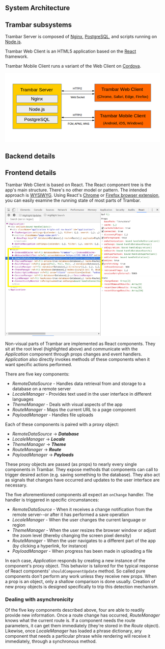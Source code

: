 System Architecture
-------------------

## Trambar subsystems

Trambar Server is composed of [Nginx](https://www.nginx.com/),
[PostgreSQL](https://www.postgresql.org/), and scripts running on
[Node.js](https://nodejs.org/en/).

Trambar Web Client is an HTML5 application based on the
[React](https://reactjs.org/) framework.

Trambar Mobile Client runs a variant of the Web Client on
[Cordova](https://cordova.apache.org/).

![diagram](img/architecture-basic-diagram.png)

## Backend details

## Frontend details

Trambar Web Client is based on React. The React component tree is the app's
main structure. There's no other model or pattern. The intended approach is
[WYSIWYG](https://en.wikipedia.org/wiki/WYSIWYG). Using React's
[Chrome](https://chrome.google.com/webstore/detail/react-developer-tools/fmkadmapgofadopljbjfkapdkoienihi?hl=en) or
[Firefox browser extension](https://addons.mozilla.org/en-US/firefox/addon/react-devtools/),
you can easily examine the running state of most parts of Trambar.

![React component tree](img/component-tree.png)

Non-visual parts of Trambar are implemented as React components. They sit at
the root level (highlighted above) and communicate with the *Application*
component through props changes and event handlers. *Application* also directly
invokes methods of these components when it want specific actions performed.

There are five key components:

* *RemoteDataSource* - Handles data retrieval from and storage to a database on
a remote server
* *LocaleManager* - Provides text used in the user interface in different
languages
* *ThemeManager* - Deals with visual aspects of the app
* *RouteManager* - Maps the current URL to a page component
* *PayloadManager* - Handles file uploads

Each of these components is paired with a proxy object:

* *RemoteDataSource* -> ***Database***
* *LocaleManager* -> ***Locale***
* *ThemeManager* -> ***Theme***
* *RouteManager* -> ***Route***
* *PayloadManager* -> ***Payloads***

These proxy objects are passed (as props) to nearly every single components in
Trambar. They expose methods that components can call to trigger desired
action (e.g. saving something to the database). They also act as signals that
changes have occurred and updates to the user interface are necessary.

The five aforementioned components all expect an ```onChange``` handler.
The handler is triggered in specific circumstances:

* *RemoteDataSource* - When it receives a change notification from the remote
server--or after it has performed a save operation
* *LocaleManager* - When the user changes the current language or region
* *ThemeManager* - When the user resizes the browser window or adjust the zoom
level (thereby changing the screen pixel density)
* *RouteManager* - When the user navigates to a different part of the app (by
clicking a hyperlink, for instance)
* *PayloadManager* - When progress has been made in uploading a file

In each case, *Application* responds by creating a new instance of the
component's proxy object. This behavior is tailored for the typical response of
React components' ```shouldComponentUpdate``` method. So called pure components
don't perform any work unless they receive new props. When a prop is an object,
only a shallow comparison is done usually. Creation of new proxy objects is
designed specifically to trip this detection mechanism.

### Dealing with asynchronicity

Of the five key components described above, four are able to readily provide
new information. Once a route change has occurred, *RouteManager* knows what
the current route is. If a component needs the route parameters, it can get
them immediately (they're stored in the *Route* object). Likewise, once
*LocaleManager* has loaded a phrase dictionary, any component that needs a
particular phrase while rendering will receive it immediately, through a
synchronous method.
